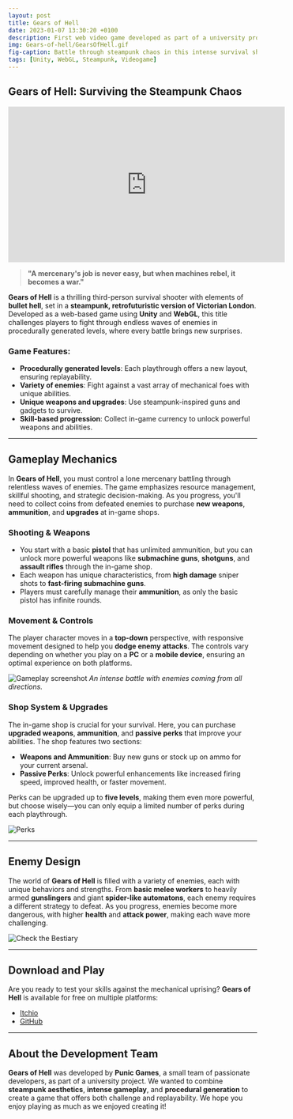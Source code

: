 ```yaml
---
layout: post
title: Gears of Hell
date: 2023-01-07 13:30:20 +0100
description: First web video game developed as part of a university project for the JWRS course.
img: Gears-of-hell/GearsOfHell.gif
fig-caption: Battle through steampunk chaos in this intense survival shooter!
tags: [Unity, WebGL, Steampunk, Videogame]
---
```


## Gears of Hell: Surviving the Steampunk Chaos

<div class="video-container">
    <iframe width="560" height="315" src="https://www.youtube.com/embed/ogcGzgu1Fw0" title="ROCKET YAN Release Trailer" frameborder="0" allow="accelerometer; autoplay; clipboard-write; encrypted-media; gyroscope; picture-in-picture; web-share" referrerpolicy="strict-origin-when-cross-origin" allowfullscreen></iframe>
</div>

> **"A mercenary's job is never easy, but when machines rebel, it becomes a war."**

**Gears of Hell** is a thrilling third-person survival shooter with elements of **bullet hell**, set in a **steampunk, retrofuturistic version of Victorian London**. Developed as a web-based game using **Unity** and **WebGL**, this title challenges players to fight through endless waves of enemies in procedurally generated levels, where every battle brings new surprises.

### Game Features:
- **Procedurally generated levels**: Each playthrough offers a new layout, ensuring replayability.
- **Variety of enemies**: Fight against a vast array of mechanical foes with unique abilities.
- **Unique weapons and upgrades**: Use steampunk-inspired guns and gadgets to survive.
- **Skill-based progression**: Collect in-game currency to unlock powerful weapons and abilities.

---

## Gameplay Mechanics

In **Gears of Hell**, you must control a lone mercenary battling through relentless waves of enemies. The game emphasizes resource management, skillful shooting, and strategic decision-making. As you progress, you'll need to collect coins from defeated enemies to purchase **new weapons**, **ammunition**, and **upgrades** at in-game shops.

### Shooting & Weapons
- You start with a basic **pistol** that has unlimited ammunition, but you can unlock more powerful weapons like **submachine guns**, **shotguns**, and **assault rifles** through the in-game shop.
- Each weapon has unique characteristics, from **high damage** sniper shots to **fast-firing submachine guns**.
- Players must carefully manage their **ammunition**, as only the basic pistol has infinite rounds.

### Movement & Controls
The player character moves in a **top-down** perspective, with responsive movement designed to help you **dodge enemy attacks**. The controls vary depending on whether you play on a **PC** or a **mobile device**, ensuring an optimal experience on both platforms.

![Gameplay screenshot]({{site.baseurl}}/assets/img/Gears-of-hell/GearsOfHell.gif)
*An intense battle with enemies coming from all directions.*

### Shop System & Upgrades

The in-game shop is crucial for your survival. Here, you can purchase **upgraded weapons**, **ammunition**, and **passive perks** that improve your abilities. The shop features two sections:

- **Weapons and Ammunition**: Buy new guns or stock up on ammo for your current arsenal.
- **Passive Perks**: Unlock powerful enhancements like increased firing speed, improved health, or faster movement.

Perks can be upgraded up to **five levels**, making them even more powerful, but choose wisely—you can only equip a limited number of perks during each playthrough.

![Perks]({{site.baseurl}}/assets/img/Gears-of-hell/perks.png)

---

## Enemy Design

The world of **Gears of Hell** is filled with a variety of enemies, each with unique behaviors and strengths. From **basic melee workers** to heavily armed **gunslingers** and giant **spider-like automatons**, each enemy requires a different strategy to defeat. As you progress, enemies become more dangerous, with higher **health** and **attack power**, making each wave more challenging.

![Check the Bestiary]({{site.baseurl}}/assets/img/we-in-rest.jpg)

---

## Download and Play

Are you ready to test your skills against the mechanical uprising? **Gears of Hell** is available for free on multiple platforms:

- [Itchio](https://punicgames.itch.io/gears-of-hell)
- [GitHub](https://github.com/PunicGames/Gears-Of-Hell/releases/tag/GearsOfHell-v2022.2.1GOLD-WebGL)

---

## About the Development Team

**Gears of Hell** was developed by **Punic Games**, a small team of passionate developers, as part of a university project. We wanted to combine **steampunk aesthetics**, **intense gameplay**, and **procedural generation** to create a game that offers both challenge and replayability. We hope you enjoy playing as much as we enjoyed creating it!
